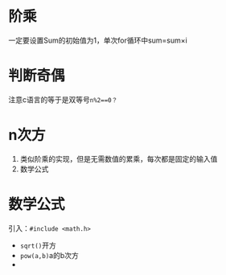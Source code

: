 # 阶乘

一定要设置Sum的初始值为1，单次for循环中sum=sum×i

# 判断奇偶

注意c语言的等于是双等号`n%2==0？`

# n次方

1. 类似阶乘的实现，但是无需数值的累乘，每次都是固定的输入值
2. 数学公式

# 数学公式

引入：`#include <math.h>`

* `sqrt()`开方
* `pow(a,b)`a的b次方
* 